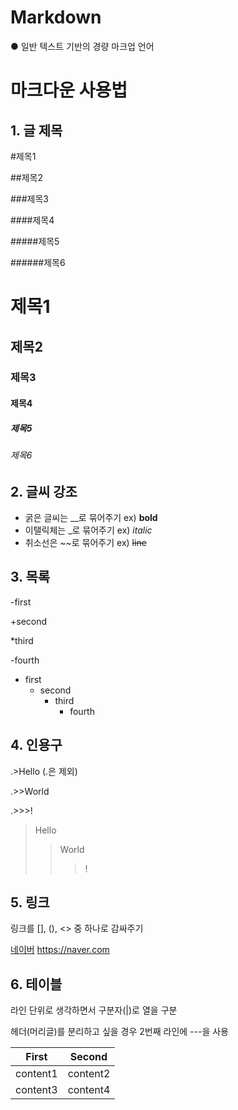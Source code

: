 # Markdown
● 일반 텍스트 기반의 경량 마크업 언어

# 마크다운 사용법

## 1. 글 제목

#제목1

##제목2

###제목3

####제목4

#####제목5

######제목6

# 제목1

## 제목2

### 제목3

#### 제목4

##### 제목5

###### 제목6


## 2. 글씨 강조

* 굵은 글씨는 __로 묶어주기 ex) __bold__
* 이탤릭체는 _로 묶어주기   ex) _italic_
* 취소선은 ~~로 묶어주기    ex) ~~line~~

## 3. 목록

-first

+second

*third

-fourth


* first
  + second
    * third
      - fourth
      
## 4. 인용구

.>Hello (.은 제외)

.>>World

.>>>!

>Hello
>>World
>>>!

## 5. 링크

 링크를 [], (), <> 중 하나로 감싸주기

[네이버](https://www.naver.com)
<https://naver.com>


## 6. 테이블

라인 단위로 생각하면서 구분자(|)로 열을 구분

헤더(머리글)를 분리하고 싶을 경우 2번째 라인에 ---을 사용

| First    | Second   |
| -------- | -------- |
| content1 | content2 |
| content3 | content4 |








